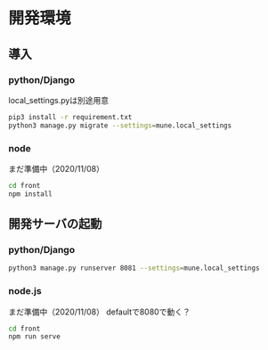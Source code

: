 # 開発環境
## 導入
### python/Django
local_settings.pyは別途用意
```sh
pip3 install -r requirement.txt
python3 manage.py migrate --settings=mune.local_settings
```

### node
まだ準備中（2020/11/08）
```sh
cd front
npm install
```

## 開発サーバの起動
### python/Django
```sh
python3 manage.py runserver 8081 --settings=mune.local_settings
``` 


### node.js
まだ準備中（2020/11/08）
defaultで8080で動く？
```sh
cd front
npm run serve
```

